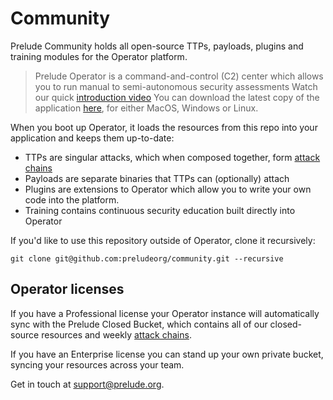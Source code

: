 # Community

Prelude Community holds all open-source TTPs, payloads, plugins and training modules for the Operator platform.

> Prelude Operator is a command-and-control (C2) center which allows you to run manual to semi-autonomous security assessments
> Watch our quick [introduction video](https://www.youtube.com/watch?v=Hz8K-jdqpBY)
> You can download the latest copy of the application [here](https://www.prelude.org/download/current), for either MacOS, Windows or Linux. 

When you boot up Operator, it loads the resources from this repo into your application and keeps them up-to-date:

- TTPs are singular attacks, which when composed together, form [attack chains](https://chains.prelude.org)
- Payloads are separate binaries that TTPs can (optionally) attach
- Plugins are extensions to Operator which allow you to write your own code into the platform.
- Training contains continuous security education built directly into Operator

If you'd like to use this repository outside of Operator, clone it recursively:
```
git clone git@github.com:preludeorg/community.git --recursive
```

## Operator licenses

If you have a Professional license your Operator instance will automatically sync with the Prelude Closed Bucket, which contains
all of our closed-source resources and weekly [attack chains](https://chains.prelude.org).

If you have an Enterprise license you can stand up your own private bucket, syncing your resources across your team. 

Get in touch at support@prelude.org.
